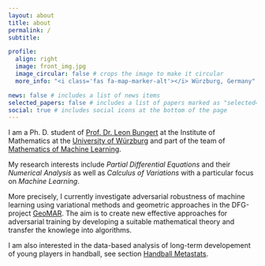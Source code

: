 ```yaml
---
layout: about
title: about
permalink: /
subtitle: 

profile:
  align: right
  image: front_img.jpg
  image_circular: false # crops the image to make it circular
  more_info: "<i class='fas fa-map-marker-alt'></i> Würzburg, Germany"

news: false # includes a list of news items
selected_papers: false # includes a list of papers marked as "selected={true}"
social: true # includes social icons at the bottom of the page
---
```

I am a Ph. D. student of [Prof. Dr. Leon Bungert](https://sites.google.com/view/leon-bungert/home) at the Institute of Mathematics at the [University of Würzburg](https://www.uni-wuerzburg.de/en/home/) and part of the team of [Mathematics of Machine Learning](https://www.mathematik.uni-wuerzburg.de/en/machinelearning/).

My research interests include *Partial Differential Equations* and their *Numerical Analysis* as well as *Calculus of Variations* with a particular focus on *Machine Learning*.

More precisely, I currently investigate adversarial robustness of machine learning using variational methods and geometric approaches in the DFG-project [GeoMAR](https://www.mathematik.uni-wuerzburg.de/en/machinelearning/research/projects/). The aim is to create new effective approaches for adversarial training by developing a suitable mathematical theory and transfer the knowlege into algorithms.

I am also interested in the data-based analysis of long-term developement of young players in handball, see section [Handball Metastats](https://lucas-schmitt.de/HBmeta).
